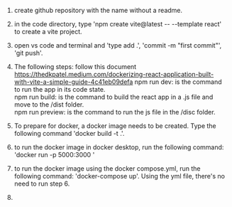 1. create github repository with the name <nameOfProject> without a readme.

2. in the code directory, type 'npm create vite@latest <nameOfProject> -- --template react' to create a vite project.

3. open vs code and terminal and 'type add .', 'commit -m "first commit"', 'git push'.

4. The following steps: follow this document https://thedkpatel.medium.com/dockerizing-react-application-built-with-vite-a-simple-guide-4c41eb09defa
    npm run dev: is the command to run the app in its code state.  
    npm run build: is the command to build the react app in a .js file and move to the /dist folder.  
    npm run preview: is the command to run the js file in the /disc folder.

5. To prepare for docker, a docker image needs to be created.  Type the following command 'docker build -t <nameOfProject> .'.  


6. to run the docker image in docker desktop, run the following command: 'docker run -p 5000:3000 <nameOfProject>'

7. to run the docker image using the docker compose.yml, run the following command: 'docker-compose up'.  Using the yml file, there's no need to run step 6.  

8. 



